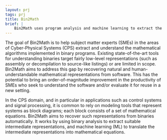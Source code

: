 ```yaml
---
layout: prj
tags: prj
title: Bin2Math
brief: |
    Bin2Math uses program analysis and machine learning to extract the mathematical algorithms implemented in binary programs.
---
```


The goal of Bin2Math is to help subject matter experts (SMEs) in the areas of Cyber-Physical Systems (CPS) extract and understand the mathematical algorithms implemented in binary programs. Existing state-of-the-art tools for understanding binaries target fairly
low-level representations (such as assembly or decompilation to source-like listings) or are limited in scope. Bin2Math aims to address this gap by recovering natural and human-understandable mathematical representations from software. This has the potential to bring an order-of-magnitude improvement in the productivity of SMEs who seek to understand the software and/or evaluate it for reuse in a new setting.

In the CPS domain, and in particular in applications such as control systems and signal processing, it is common to rely on modeling tools that represent systems as block diagrams; each block consists of a set of mathematical equations. Bin2Math aims to recover such representations from binaries automatically. It works by using binary analysis to extract suitable intermediate representations, and machine learning (ML) to translate the intermediate representations into mathematical equations.

